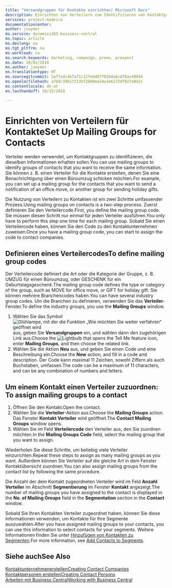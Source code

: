 ```yaml
---
title: "Versandgruppen für Kontakte einrichten| Microsoft Docs"
description: Einrichten von Verteilern zum Identifizieren von Kontaktgruppen, denen die gleichen Informationen zugehen sollen, z. B. Marketingkampagnen oder Promotionen.
services: project-madeira
documentationcenter: 
author: jswymer
ms.service: dynamics365-business-central
ms.topic: article
ms.devlang: na
ms.tgt_pltfrm: na
ms.workload: na
ms.search.keywords: marketing, campaign, promo, prospect
ms.date: 10/01/2018
ms.author: jswymer
ms.translationtype: HT
ms.sourcegitcommit: 2af7adc4bfa71c12fedd87f02bdabcd78ac49844
ms.openlocfilehash: a7b9c39b1f213bf2b09ee24e3e6172df027e042c
ms.contentlocale: de-at
ms.lasthandoff: 10/15/2018

---
```

# <a name="set-up-mailing-groups-for-contacts"></a><span data-ttu-id="28bfa-103">Einrichten von Verteilern für Kontakte</span><span class="sxs-lookup"><span data-stu-id="28bfa-103">Set Up Mailing Groups for Contacts</span></span>
<span data-ttu-id="28bfa-104">Verteiler werden verwendet, um Kontaktgruppen zu identifizieren, die dieselben Informationen erhalten sollen.</span><span class="sxs-lookup"><span data-stu-id="28bfa-104">You can use mailing groups to identify groups of contacts that you want to receive the same information.</span></span> <span data-ttu-id="28bfa-105">Sie können z. B. einen Verteiler für die Kontakte erstellen, denen Sie eine Benachrichtigung über einen Büroumzug schicken möchten.</span><span class="sxs-lookup"><span data-stu-id="28bfa-105">For example, you can set up a mailing group for the contacts that you want to send a notification of an office move, or another group for sending holiday gifts.</span></span>

<span data-ttu-id="28bfa-106">Die Nutzung von Verteilern zu Kontakten ist ein zwei Schritte umfassender Prozess.</span><span class="sxs-lookup"><span data-stu-id="28bfa-106">Using mailing groups on contacts is a two-step process.</span></span> <span data-ttu-id="28bfa-107">Zuerst definieren Sie den Verteilercode.</span><span class="sxs-lookup"><span data-stu-id="28bfa-107">First, you define the mailing group code.</span></span> <span data-ttu-id="28bfa-108">Sie müssen diesen Schritt nur einmal für jeden Verteiler ausführen.</span><span class="sxs-lookup"><span data-stu-id="28bfa-108">You only have to perform this step one time for each mailing group.</span></span> <span data-ttu-id="28bfa-109">Sobald Sie einen Verteilercode haben, können Sie den Code zu den Kontaktunternehmen zuweisen.</span><span class="sxs-lookup"><span data-stu-id="28bfa-109">Once you have a mailing group code, you can start to assign the code to contact companies.</span></span>

## <a name="to-define-mailing-group-codes"></a><span data-ttu-id="28bfa-110">Definieren eines Verteilercodes</span><span class="sxs-lookup"><span data-stu-id="28bfa-110">To define mailing group codes</span></span>
<span data-ttu-id="28bfa-111">Der Verteilercode definiert die Art oder die Kategorie der Gruppe, z. B. UMZUG für einen Büroumzug, oder GESCHENK für ein Geburtstagsgeschenk.</span><span class="sxs-lookup"><span data-stu-id="28bfa-111">The mailing group code defines the type or category of the group, such as MOVE for office move, or GIFT for holiday gift.</span></span> <span data-ttu-id="28bfa-112">Sie können mehrere Branchencodes haben.</span><span class="sxs-lookup"><span data-stu-id="28bfa-112">You can have several industry group codes.</span></span> <span data-ttu-id="28bfa-113">Um die Branchen zu definieren, verwenden Sie das **Verteiler**-Fenster.</span><span class="sxs-lookup"><span data-stu-id="28bfa-113">To define the industry groups, you use the **Mailing Groups** window.</span></span>

1. <span data-ttu-id="28bfa-114">Wählen Sie das Symbol ![Glühlampe, mit der die Funktion „Wie möchten Sie weiter verfahren“ geöffnet wird](media/ui-search/search_small.png "Wie möchten Sie weiter verfahren?") aus, geben Sie **Versandgruppen** ein, und wählen dann den zugehörigen Link aus.</span><span class="sxs-lookup"><span data-stu-id="28bfa-114">Choose the ![Lightbulb that opens the Tell Me feature](media/ui-search/search_small.png "Tell me what you want to do") icon, enter **Mailing Groups**, and then choose the related link.</span></span>
2. <span data-ttu-id="28bfa-115">Wählen Sie die Aktion **Neu** aus, und geben Sie einen Code und eine Beschreibung ein.</span><span class="sxs-lookup"><span data-stu-id="28bfa-115">Choose the **New** action, and fill in a code and description.</span></span> <span data-ttu-id="28bfa-116">Der Code kann maximal 11 Zeichen, sowohl Ziffern als auch Buchstaben, umfassen.</span><span class="sxs-lookup"><span data-stu-id="28bfa-116">The code can be a maximum of 11 characters, and can be any combination of numbers and letters.</span></span>

## <span data-ttu-id="28bfa-117"><a name="AssignMailGroupContact">Um einem Kontakt einen Verteiler zuzuordnen:</a></span><span class="sxs-lookup"><span data-stu-id="28bfa-117"><a name="AssignMailGroupContact"></a> To assign mailing groups to a contact</span></span>
1. <span data-ttu-id="28bfa-118">Öffnen Sie den Kontakt.</span><span class="sxs-lookup"><span data-stu-id="28bfa-118">Open the contact.</span></span>
2. <span data-ttu-id="28bfa-119">Wählen Sie die **Verteiler**-Aktion aus.</span><span class="sxs-lookup"><span data-stu-id="28bfa-119">Choose the **Mailing Groups** action.</span></span> <span data-ttu-id="28bfa-120">Das Fenster **Kontakt Verteiler** wird geöffnet.</span><span class="sxs-lookup"><span data-stu-id="28bfa-120">The **Contact Mailing Groups** window opens.</span></span>
3. <span data-ttu-id="28bfa-121">Wählen Sie im Feld **Verteilercode** den Verteiler aus, den Sie zuordnen möchten.</span><span class="sxs-lookup"><span data-stu-id="28bfa-121">In the **Mailing Groups Code** field, select the mailing group that you want to assign.</span></span>

<span data-ttu-id="28bfa-122">Wiederholen Sie diese Schritte, um beliebig viele Verteiler einzurichten.</span><span class="sxs-lookup"><span data-stu-id="28bfa-122">Repeat these steps to assign as many mailing groups as you want.</span></span> <span data-ttu-id="28bfa-123">Außerdem können Sie Verteiler auf die gleiche Art in dem Fenster Kontaktübersicht zuordnen.</span><span class="sxs-lookup"><span data-stu-id="28bfa-123">You can also assign mailing groups from the contact list by following the same procedure.</span></span>

<span data-ttu-id="28bfa-124">Die Anzahl der dem Kontakt zugeordneten Verteiler wird im Feld **Anzahl Verteiler** im Abschnitt **Segmentierung** im Fenster **Kontakt** angezeigt.</span><span class="sxs-lookup"><span data-stu-id="28bfa-124">The number of mailing groups you have assigned to the contact is displayed in the **No. of Mailing Groups** field in the **Segmentation** section in the **Contact** window.</span></span>

<span data-ttu-id="28bfa-125">Sobald Sie Ihren Kontakten Verteiler zugeordnet haben, können Sie diese Informationen verwenden, um Kontakte für Ihre Segmente auszuwählen.</span><span class="sxs-lookup"><span data-stu-id="28bfa-125">After you have assigned mailing groups to your contacts, you can use this information to select contacts for your segments.</span></span> <span data-ttu-id="28bfa-126">Weitere Informationen finden Sie unter [Hinzufügen von Kontakten zu Segmenten](marketing-add-contact-segment.md).</span><span class="sxs-lookup"><span data-stu-id="28bfa-126">For more information, see [Add Contacts to Segments](marketing-add-contact-segment.md).</span></span>

## <a name="see-also"></a><span data-ttu-id="28bfa-127">Siehe auch</span><span class="sxs-lookup"><span data-stu-id="28bfa-127">See Also</span></span>
[<span data-ttu-id="28bfa-128">Kontaktunternehmenerstellen</span><span class="sxs-lookup"><span data-stu-id="28bfa-128">Creating Contact Companies</span></span>](marketing-create-contact-companies.md)  
[<span data-ttu-id="28bfa-129">Kontaktpersonen erstellen</span><span class="sxs-lookup"><span data-stu-id="28bfa-129">Creating Contact Persons</span></span>](marketing-create-contact-persons.md)  
[<span data-ttu-id="28bfa-130">Arbeiten mit  Business Central</span><span class="sxs-lookup"><span data-stu-id="28bfa-130">Working with Business Central</span></span>](ui-work-product.md)

